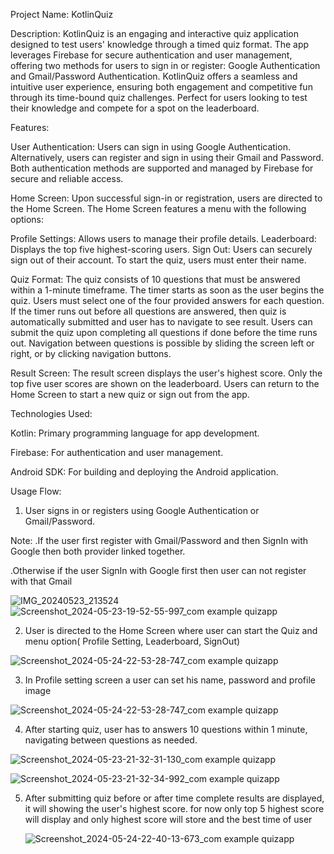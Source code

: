 Project Name: KotlinQuiz

Description: KotlinQuiz is an engaging and interactive quiz application designed to test users' knowledge through a timed quiz format. The app leverages Firebase for secure authentication and user management, offering two methods for users to sign in or register: Google Authentication and Gmail/Password Authentication.
KotlinQuiz offers a seamless and intuitive user experience, ensuring both engagement and competitive fun through its time-bound quiz challenges. Perfect for users looking to test their knowledge and compete for a spot on the leaderboard.

Features:

User Authentication: Users can sign in using Google Authentication.
Alternatively, users can register and sign in using their Gmail and Password.
Both authentication methods are supported and managed by Firebase for secure and reliable access.

Home Screen: Upon successful sign-in or registration, users are directed to the Home Screen.
The Home Screen features a menu with the following options:

Profile Settings: Allows users to manage their profile details.
Leaderboard: Displays the top five highest-scoring users.
Sign Out: Users can securely sign out of their account.
To start the quiz, users must enter their name.

Quiz Format: The quiz consists of 10 questions that must be answered within a 1-minute timeframe.
The timer starts as soon as the user begins the quiz.
Users must select one of the four provided answers for each question.
If the timer runs out before all questions are answered, then quiz is automatically submitted and user has to navigate to see result.
Users can submit the quiz upon completing all questions if done before the time runs out.
Navigation between questions is possible by sliding the screen left or right, or by clicking navigation buttons.

Result Screen: The result screen displays the user's highest score.
Only the top five user scores are shown on the leaderboard.
Users can return to the Home Screen to start a new quiz or sign out from the app.

Technologies Used:

Kotlin: Primary programming language for app development.

Firebase: For authentication and user management.

Android SDK: For building and deploying the Android application.

Usage Flow:
1. User signs in or registers using Google Authentication or Gmail/Password.

Note:  .If the user first register with Gmail/Password and then SignIn with Google then both provider linked together.

.Otherwise if the user SignIn with Google first then user can not register with that Gmail

![IMG_20240523_213524](https://github.com/ArpitAswal/KotlinQuizApp/assets/87036588/d755fbf1-b6a9-4f57-9214-a71c82ad2b1c)
![Screenshot_2024-05-23-19-52-55-997_com example quizapp](https://github.com/ArpitAswal/KotlinQuizApp/assets/87036588/ff082e02-3e5d-44d3-8396-2c46232e4dea)

2. User is directed to the Home Screen where user can start the Quiz and menu option( Profile Setting, Leaderboard, SignOut)

 ![Screenshot_2024-05-24-22-53-28-747_com example quizapp](https://github.com/ArpitAswal/KotlinQuizApp/assets/87036588/4b8f1828-0333-4b9b-ac97-bbbeda39319b)
 
3. In Profile setting screen a user can set his name, password and profile image

![Screenshot_2024-05-24-22-53-28-747_com example quizapp](https://github.com/ArpitAswal/KotlinQuizApp/assets/87036588/b6e4bfd3-2745-4bd3-a78c-fd53a1513e9f)

4. After starting quiz, user has to answers 10 questions within 1 minute, navigating between questions as needed.

![Screenshot_2024-05-23-21-32-31-130_com example quizapp](https://github.com/ArpitAswal/KotlinQuizApp/assets/87036588/557e5462-3698-4ab1-ba87-2b767a480b56)

![Screenshot_2024-05-23-21-32-34-992_com example quizapp](https://github.com/ArpitAswal/KotlinQuizApp/assets/87036588/362bb878-4419-4074-bc5f-bc374cbd94dc)

5. After submitting quiz before or after time complete results are displayed, it will showing the user's highest score. for now only top 5 highest score will display and only highest score will store and the best time of user

   ![Screenshot_2024-05-24-22-40-13-673_com example quizapp](https://github.com/ArpitAswal/KotlinQuizApp/assets/87036588/59b44980-d8f0-49ef-a46d-193f51c2b6da)
   


